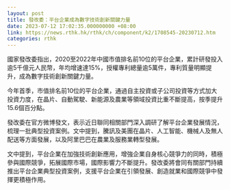 ```yaml
---
layout: post
title: 發改委：平台企業成為數字技術創新關鍵力量
date: 2023-07-12 17:02:35.000000000 +08:00
link: https://news.rthk.hk/rthk/ch/component/k2/1708545-20230712.htm
categories: rthk
---
```


國家發改委指出，2020至2022年中國市值排名前10位的平台企業，累計研發投入逾5千億元人民幣，年均增速達15%，授權專利總量逾5萬件，專利質量明顯提升，成為數字技術創新關鍵力量。

今年首季，市值排名前10位的平台企業，通過自主投資或子公司投資等方式加大投資力度，在晶片、自動駕駛、新能源及農業等領域投資比重不斷提高，按季提升15.6個百分點。

發改委在官方微博發文，表示近日聯同相關部門深入調研了解平台企業發展情況，梳理一批典型投資案例。文中提到，騰訊及美團在晶片、人工智能、機械人及無人配送等方面發展，以及阿里巴巴在農業及服務業轉型發展。

文中提到，平台企業在加強技術創新應用，增強企業自身核心競爭力的同時，積極參與國際競爭，拓展國際市場，國際影響力不斷提升。發改委將會同有關部門持續推出平台企業典型投資案例，支援平台企業在引領發展、創造就業和國際競爭中發揮更積極作用。
